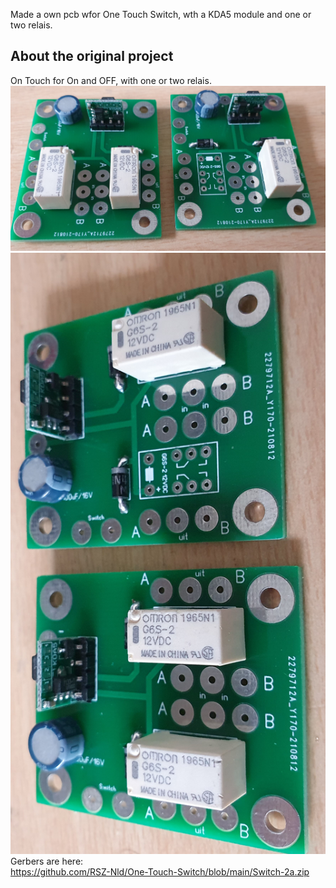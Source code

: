 Made a own pcb wfor One Touch Switch, wth a KDA5 module and one or two relais.
## About the original project
On Touch for On and OFF, with one or two relais.
![Photo 0](https://github.com/RSZ-Nld/One-Touch-Switch/blob/main/001.jpg)
![Photo 1](https://github.com/RSZ-Nld/One-Touch-Switch/blob/main/002.jpg)
Gerbers are here:  
https://github.com/RSZ-Nld/One-Touch-Switch/blob/main/Switch-2a.zip
